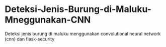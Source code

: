 # Deteksi-Jenis-Burung-di-Maluku-Mneggunakan-CNN
Deteksi jenis burung di maluku menggunakan convolutional neural network (cnn) dan flask-security
